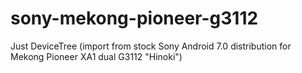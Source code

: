 # sony-mekong-pioneer-g3112
Just DeviceTree (import from stock Sony Android 7.0 distribution for Mekong Pioneer XA1 dual G3112 "Hinoki")
